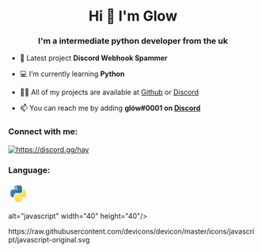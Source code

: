 <!-- https://github.com/Smug246/ -->
<!-- LEAVE A STAR, IF YOU LIKE IT ! -->

<h1 align="center">Hi 👋 I'm Glow</h1>
<h3 align="center">I'm a intermediate python developer from the uk</h3>
</p>

- 📌 Latest project **Discord Webhook Spammer**

- 💻 I’m currently learning **Python**

- 👨‍💻 All of my projects are available at [Github](https://github.com/Glow0001?tab=repositories) or [Discord](https://discord.gg/hay)

- 📫 You can reach me by adding **glów#0001 on [Discord](https://discord.gg/hay)**

<h3 align="left">Connect with me:</h3>
<p align="left">
<a href="https://discord.gg/https://discord.gg/PskF2YeXnd" target="blank"><img align="center" src="https://raw.githubusercontent.com/rahuldkjain/github-profile-readme-generator/master/src/images/icons/Social/discord.svg" alt="https://discord.gg/hay" height="30" width="40" /></a>
</p>

<h3 align="left">Language:</h3>
</a> <a href="https://www.python.org" target="_blank" rel="noreferrer"> <img src="https://raw.githubusercontent.com/devicons/devicon/master/icons/python/python-original.svg" alt="python" width="40" height="40"/> </a> </p> alt="javascript" width="40" height="40"/> </a> </p>https://raw.githubusercontent.com/devicons/devicon/master/icons/javascript/javascript-original.svg
